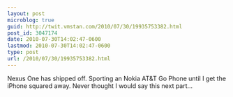 ```yaml
---
layout: post
microblog: true
guid: http://twit.vmstan.com/2010/07/30/19935753382.html
post_id: 3047174
date: 2010-07-30T14:02:47-0600
lastmod: 2010-07-30T14:02:47-0600
type: post
url: /2010/07/30/19935753382.html
---
```

Nexus One has shipped off. Sporting an Nokia AT&T Go Phone until I get the iPhone squared away. Never thought I would say this next part...

